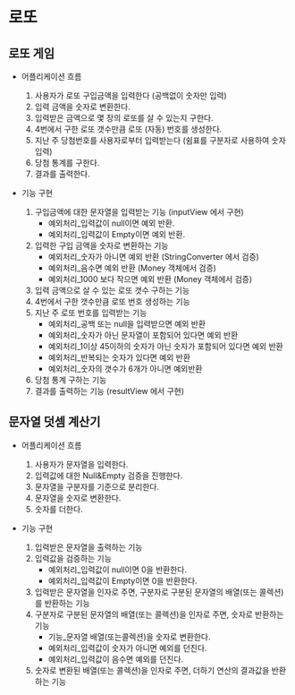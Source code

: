 # 로또
## 로또 게임
* 어플리케이션 흐름
    1. 사용자가 로또 구입금액을 입력한다 (공백없이 숫자만 입력)
    2. 입력 금액을 숫자로 변환한다.
    3. 입력받은 금액으로 몇 장의 로또를 살 수 있는지 구한다.
    4. 4번에서 구한 로또 갯수만큼 로또 (자동) 번호를 생성한다.
    5. 지난 주 당첨번호를 사용자로부터 입력받는다 (쉼표를 구분자로 사용하여 숫자 입력)
    6. 당첨 통계를 구한다.
    7. 결과를 출력한다.

* 기능 구현
    1. 구입금액에 대한 문자열을 입력받는 기능 (inputView 에서 구현)
        * 예외처리_입력값이 null이면 예외 반환. 
        * 예외처리_입력값이 Empty이면 예외 반환.
    2. 입력한 구입 금액을 숫자로 변환하는 기능
        * 예외처리_숫자가 아니면 예외 반환 (StringConverter 에서 검증)
        * 예외처리_음수면 예외 반환 (Money 객체에서 검증)
        * 예외처리_1000 보다 작으면 예외 반환 (Money 객체에서 검증)
    3. 입력 금액으로 살 수 있는 로또 갯수 구하는 기능
    4. 4번에서 구한 갯수만큼 로또 번호 생성하는 기능
    5. 지난 주 로또 번호를 입력받는 기능
        * 예외처리_공백 또는 null을 입력받으면 예외 반환
        * 예외처리_숫자가 아닌 문자열이 포함되어 있다면 예외 반환
        * 예외처리_1이상 45이하의 숫자가 아닌 숫자가 포함되어 있다면 예외 반환
        * 예외처리_반복되는 숫자가 있다면 예외 반환
        * 예외처리_숫자의 갯수가 6개가 아니면 예외반환
    6. 당첨 통계 구하는 기능
    7. 결과를 출력하는 기능 (resultView 에서 구현)

## 문자열 덧셈 계산기
* 어플리케이션 흐름
    1. 사용자가 문자열을 입력한다.
    2. 입력값에 대한 Null&Empty 검증을 진행한다.
    3. 문자열을 구분자를 기준으로 분리한다.
    4. 문자열을 숫자로 변환한다.
    5. 숫자를 더한다.
    
* 기능 구현
    1. 입력받은 문자열을 출력하는 기능
    2. 입력값을 검증하는 기능
        * 예외처리_입력값이 null이면 0을 반환한다.
        * 예외처리_입력값이 Empty이면 0을 반환한다.
    3. 입력받은 문자열을 인자로 주면, 구분자로 구분된 문자열의 배열(또는 콜렉션)를 반환하는 기능
    4. 구분자로 구분된 문자열의 배열(또는 콜렉션)을 인자로 주면, 숫자로 반환하는 기능 
        * 기능_문자열 배열(또는콜렉션)을 숫자로 변환한다.
        * 예외처리_입력값이 숫자가 아니면 예외를 던진다.
        * 예외처리_입력값이 음수면 예외를 던진다.
    5. 숫자로 변환된 배열(또는 콜렉션)을 인자로 주면, 더하기 연산의 결과값을 반환하는 기능
        